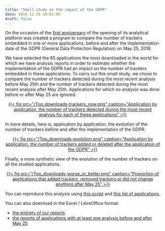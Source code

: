```yaml
---
title: "Small study on the impact of the GDPR"
date: 2018-11-24 10:01:00
draft: false
---
```


On the occasion of the [first anniversary](https://exodus-privacy.eu.org/en/post/anniversaire/) of the opening of its analytical platform was created a program to compare the number of trackers embedded in one or more applications, before and after the implementation date of the GDPR (General Data Protection Regulation) on May 25, 2018.

We have selected the 85 applications the most downloaded in the world for which we have analysis reports in order to estimate whether the implementation of the GDPR had an impact on the number of trackers embedded in these applications. To carry out this small study, we chose to compare the number of trackers detected during the most recent analysis before May 25th and the number of trackers detected during the most recent analysis after May 25th. Applications for which no analysis was done before or after May 25 are ignored.

<center>
<a href="/Top_downloads-trackers_now.png">
{{< fig src="/Top_downloads-trackers_now.png" caption="Application by application, the number of trackers detected during the most recent analysis for each of these applications" >}}
</a>
</center>

In more details, here is, application by application, the evolution of the number of trackers before and after the implementation of the GDPR.

<center>
<a href="/Top_downloads-evolution.png">
{{< fig src="/Top_downloads-evolution.png" caption="Application by application, the number of trackers added or deleted after the application of the GDPR" >}}
</a>
</center>

Finally, a more synthetic view of the evolution of the number of trackers on all the studied applications.
<center>
<a href="/Top_downloads-worse_or_better.png">
{{< fig src="/Top_downloads-worse_or_better.png" caption="Proportion of applications that added trackers, removed trackers or did not change anything after May 25" >}}
</a>
</center>

You can reproduce this analysis using [this script](https://github.com/Exodus-Privacy/post-gdpr-stats) and [this list of applications](/top_dl.txt).

You can also download in the Excel / LibreOffice format:

* [the entirety of our reports](/exodus_export_20181121.csv)
* [the reports of applications with at least one analysis before and after May 25](/exodus_export_20181121_only_pre-post_gdpr.csv)
